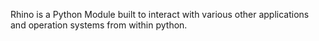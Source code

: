 Rhino is a Python Module built to interact with various other applications and
operation systems from within python.
